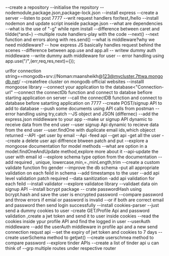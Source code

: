--create a repository
--initialise the repsitory
--nodemodule,package.json,package-lock.json
--install express
--create a server
--listen to post 7777
--writ request handlers for/test,/hello
--install nodemon and update script inseide package.json
--what are dependencies
--what is the use of "-g" while npm install 
--difference between caret and tildde(^and~)
--multiple route handlers-play with the code
--next()
--next function and errors along with res.send()
--what is middleware?why we need middleware?
-- how express JS basically handles request behind the scenes
--difference between app.use and app.all
--  writew dummy auth middleware
--write dummy auth middleware for user
-- error handling using app.use("/",(err,req,res,next)={});

urlfor connection string==mongodb+srv://Noman:maansheikh@123@mycluster.7ttwa.mongodb.net/
--createfree cluster on mongodb official websites
--installl mongoose library
--connect your application to the database<"Connection-url"
--connect the connectDb function and connect to databse befiore starting application on server
--call the connectDB function and connect to database before satarting application on 7777
--create POST/signup API to add to database
--push some documents using API calls from postman 
--error handling using try,catch
--JS object and JSON (differnec)
--add the express.json middleware to your app
--make ur signup API dynamic to receive data from the end user
--user signup Api dynamic to recieve data from the end user
--user.findOne with duplicate email ids,which objecct returned
--API -get user by email
--Api -feed api --get api -get all the user
--create a delete user api 
diffrence btween patch and put
--explore a mongoose documentation for model methods
--what are option in a model.findOneAndUpdate method,explore more  about it
--api-update the user with email id
--explore schema type option from the documentation 
--add required , unique, lowercase,min,=.,minLength,trim
--create a custom validate function  fro gender
--improve the db schema -put all appropriate validation on each feild in schema
--add timestamps to the user
--add api level validation patch  required
--data sanitization -add api validation for each feild
--install validator
--explore validatoe library
--validaet data oin signup API
--install bcrypt package
-- crate passwordHash using bcrypt.hash and save the user is encrypted password
--compare password and throw errors if emial or password is invalid
--or if both are correct email and password then send login successfully 
--install cookies-parser
--just send a dummy cookies to user 
-create GET/Profile Api and password validation ,create a jwt token and send it to user inside cookies
--read the cookies inside  ypur profile API and find the logged in user
--userAuth middleware
--add the userAuth middleware in profile api  and a new send connection requst api
--set the expiry of jwt token and cookies to 7 days
--create userSchema method to getjwt()
--create userschmea method to compare password
--explore tinder APIs
--create a list of tinder api u can think of
--grp multiple routes under respective router

 
